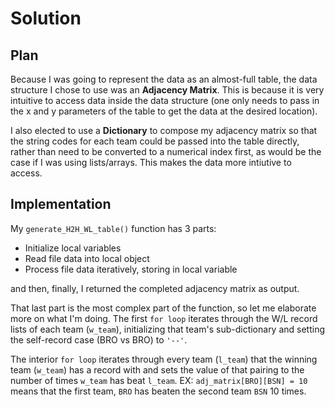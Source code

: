 # Solution
## Plan
Because I was going to represent the data as an almost-full table, the data structure I chose to use was an **Adjacency Matrix**. This is because it is very intuitive to access data inside the data structure (one only needs to pass in the x and y parameters of the table to get the data at the desired location).

I also elected to use a **Dictionary** to compose my adjacency matrix so that the string codes for each team could be passed into the table directly, rather than need to be converted to a numerical index first, as would be the case if I was using lists/arrays. This makes the data more intiutive to access.

## Implementation
My `generate_H2H_WL_table()` function has 3 parts: 
- Initialize local variables
- Read file data into local object
- Process file data iteratively, storing in local variable

and then, finally, I returned the completed adjacency matrix as output.

That last part is the most complex part of the function, so let me elaborate more on what I'm doing. The first `for loop` iterates through the W/L record lists of each team (`w_team`), initializing that team's sub-dictionary and setting the self-record case (BRO vs BRO) to `'--'`. 

The interior `for loop` iterates through every team (`l_team`) that the winning team (`w_team`) has a record with and sets the value of that pairing to the number of times `w_team` has beat `l_team`. EX: `adj_matrix[BRO][BSN] = 10` means that the first team, `BRO` has beaten the second team `BSN` 10 times.